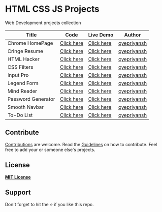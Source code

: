 # HTML CSS JS Projects
Web Development projects collection


| Title | Code | Live Demo | Author |
| ----- | ---- | --------- | ------ |
|Chrome HomePage| [Click here](https://github.com/itxpp/chrome-newtab)| [Click here](https://itxpp.github.io/chrome-newtab/)| [oyepriyansh](https://github.com/oyepriyansh) |
|Cringe Resume | [Click here](https://github.com/itxpp/resumex)| [Click here](https://itxpp.github.io/resumex)| [oyepriyansh](https://github.com/oyepriyansh) |
|HTML Hacker | [Click here](https://github.com/itxpp/hacker)| [Click here](https://itxpp.github.io/hacker)| [oyepriyansh](https://github.com/oyepriyansh) |
|CSS Filters | [Click here](https://github.com/itxpp/css-filter)| [Click here](https://itxpp.github.io/css-filter/)| [oyepriyansh](https://github.com/oyepriyansh) |
|Input Pro | [Click here](https://github.com/itxpp/inputpro)| [Click here](https://itxpp.github.io/inputpro)| [oyepriyansh](https://github.com/oyepriyansh) |
|Legend Form | [Click here](https://github.com/itxpp/pro-form)| [Click here](https://itxpp.github.io/pro-form/)| [oyepriyansh](https://github.com/oyepriyansh) |
|Mind Reader | [Click here](https://github.com/itxpp/mind-reader)| [Click here](https://itxpp.github.io/mind-reader/)| [oyepriyansh](https://github.com/oyepriyansh) |
|Password Generator | [Click here](https://github.com/itxpp/password)| [Click here](https://itxpp.github.io/password/)| [oyepriyansh](https://github.com/oyepriyansh) |
|Smooth Navbar | [Click here](https://github.com/itxpp/smoothnav)| [Click here](https://itxpp.github.io/smoothnav)| [oyepriyansh](https://github.com/oyepriyansh) |
|To-Do List | [Click here](https://github.com/itxpp/todo)| [Click here](https://itxpp.github.io/todo/)| [oyepriyansh](https://github.com/oyepriyansh) |

## Contribute
[Contributions](https://github.com/oyepriyansh/htmlcssjs-projects/blob/main/contributing.md) are welcome. Read the [Guidelines](https://github.com/oyepriyansh/htmlcssjs-projects/blob/main/contributing.md) on how to contribute.
Feel free to add your or someone else's projects.

## License 
**[MIT License](https://github.com/oyepriyansh/htmlcssjs-projects/blob/main/license.md)**

## Support
Don't forget to hit the :star: if you like this repo.
